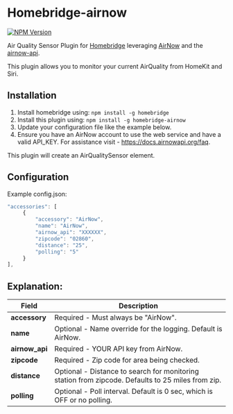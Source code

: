 # Homebridge-airnow
[![NPM Version](https://img.shields.io/npm/v/homebridge-airnow.svg)](https://www.npmjs.com/package/homebridge-airnow)

Air Quality Sensor Plugin for [Homebridge](https://github.com/nfarina/homebridge) leveraging [AirNow](https://www.airnow.gov) and the [airnow-api](https://github.com/Asthmapolis/airnow).

This plugin allows you to monitor your current AirQuality from HomeKit and Siri.

## Installation
1. Install homebridge using: `npm install -g homebridge`
2. Install this plugin using: `npm install -g homebridge-airnow`
3. Update your configuration file like the example below.
4. Ensure you have an AirNow account to use the web service and have a valid API_KEY. For assistance visit - https://docs.airnowapi.org/faq.

This plugin will create an AirQualitySensor element.

## Configuration
Example config.json:

```js
"accessories": [
     {
         "accessory": "AirNow",
         "name": "AirNow",
         "airnow_api": "XXXXXX",
         "zipcode": "02860",
         "distance": "25",
         "polling": "5"
     }
], 
```

## Explanation:

Field           		| Description
------------------------|------------
**accessory**   		| Required - Must always be "AirNow".
**name**        		| Optional - Name override for the logging. Default is AirNow. 
**airnow_api** 			| Required - YOUR API key from AirNow.
**zipcode**				| Required - Zip code for area being checked.
**distance**			| Optional - Distance to search for monitoring station from zipcode. Defaults to 25 miles from zip.
**polling**				| Optional - Poll interval. Default is 0 sec, which is OFF or no polling.